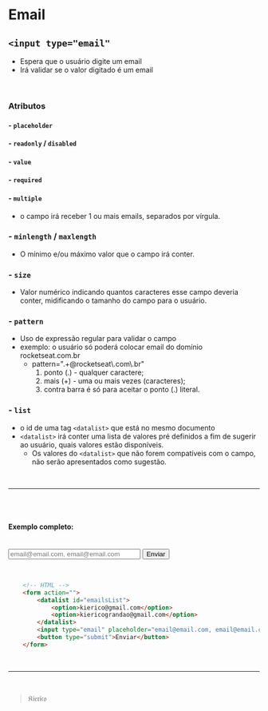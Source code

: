# Email

## `<input type="email"`

* Espera que o usuário digite um email
* Irá validar se o valor digitado é um email

<br>

### Atributos

#### - `placeholder`
#### - `readonly` / `disabled`
#### - `value`
#### - `required`

#### - `multiple`
* o campo irá receber 1 ou mais emails, separados por vírgula.

### - `minlength` / `maxlength`
* O mínimo e/ou máximo valor que o campo irá conter.

### - `size`
* Valor numérico indicando quantos caracteres esse campo deveria conter, midificando o tamanho do campo para o usuário.

### - `pattern`

* Uso de expressão regular para validar o campo
* exemplo: o usuário só poderá colocar email do domínio rocketseat.com.br
    * pattern=".+@rocketseat\\.com\\.br"
        1. ponto (.) - qualquer caractere;
        2. mais (+) - uma ou mais vezes (caracteres);
        3. contra barra é só para aceitar o ponto (.) literal.

### - `list`
* o id de uma tag `<datalist>` que está no mesmo documento
* `<datalist>` irá conter uma lista de valores pré definidos a fim de sugerir ao usuário, quais valores estão disponíveis.
    * Os valores do `<datalist>` que não forem compatíveis com o campo, não serão apresentados como sugestão.

<br>
<hr>
<br>
<br>

#### Exemplo completo:

<br>

<form action="">
    <datalist id="emailsList">
        <option>kierico@gmail.com</option>
        <option>kiericograndao@gmail.com</option>
    </datalist>
    <input type="email" placeholder="email@email.com, email@email.com" required multiple size="30" pattern=".+@rocketseat\.com\.br" title="Somente emails rocketseat.com.br serão aceitos" list="emailsList">
    <button type="submit">Enviar</button>
</form>

<br>

```HTML
    <!-- HTML -->
    <form action="">
        <datalist id="emailsList">
            <option>kierico@gmail.com</option>
            <option>kiericograndao@gmail.com</option>
        </datalist>
        <input type="email" placeholder="email@email.com, email@email.com" required multiple size="30" pattern=".+@rocketseat\.com\.br" title="Somente emails rocketseat.com.br serão aceitos" list="emailsList">
        <button type="submit">Enviar</button>
    </form>
```

<br><hr><br>

>&Kfr;&ifr;&efr;&rfr;&ifr;&cfr;&ofr;

